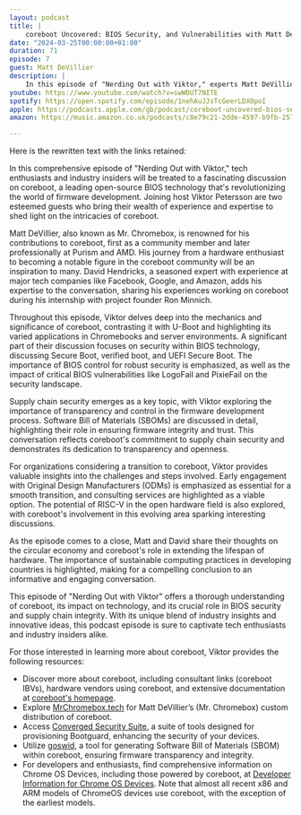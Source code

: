 ```yaml
---
layout: podcast
title: |
    coreboot Uncovered: BIOS Security, and Vulnerabilities with Matt DeVillier and David Hendricks
date: "2024-03-25T00:00:00+01:00"
duration: 71
episode: 7
guest: Matt DeVillier
description: |
    In this episode of "Nerding Out with Viktor," experts Matt DeVillier and David Hendricks dive into the world of coreboot, discussing its mechanics, security features, applications in Chromebooks and servers, and its role in supply chain security, while also exploring the future of open-source firmware and sustainable computing practices.
youtube: https://www.youtube.com/watch?v=swWDUT7NITE
spotify: https://open.spotify.com/episode/1nehAuJJsTcGeerLDX0poI
apple: https://podcasts.apple.com/gb/podcast/coreboot-uncovered-bios-security-supply-chain-and/id1722663295?i=1000650304147
amazon: https://music.amazon.co.uk/podcasts/c8e79c21-2dde-4597-b9fb-257ecbc2bf29/episodes/afaaf197-a43a-4315-8e2c-99dddc43d70e/nerding-out-with-viktor-coreboot-uncovered-bios-security-supply-chain-and-vulnerabilities-with-matt-devillier-and-david-hendricks

---
```


Here is the rewritten text with the links retained:

In this comprehensive episode of "Nerding Out with Viktor," tech enthusiasts and industry insiders will be treated to a fascinating discussion on coreboot, a leading open-source BIOS technology that's revolutionizing the world of firmware development. Joining host Viktor Petersson are two esteemed guests who bring their wealth of experience and expertise to shed light on the intricacies of coreboot.

Matt DeVillier, also known as Mr. Chromebox, is renowned for his contributions to coreboot, first as a community member and later professionally at Purism and AMD. His journey from a hardware enthusiast to becoming a notable figure in the coreboot community will be an inspiration to many. David Hendricks, a seasoned expert with experience at major tech companies like Facebook, Google, and Amazon, adds his expertise to the conversation, sharing his experiences working on coreboot during his internship with project founder Ron Minnich.

Throughout this episode, Viktor delves deep into the mechanics and significance of coreboot, contrasting it with U-Boot and highlighting its varied applications in Chromebooks and server environments. A significant part of their discussion focuses on security within BIOS technology, discussing Secure Boot, verified boot, and UEFI Secure Boot. The importance of BIOS control for robust security is emphasized, as well as the impact of critical BIOS vulnerabilities like LogoFail and PixieFail on the security landscape.

Supply chain security emerges as a key topic, with Viktor exploring the importance of transparency and control in the firmware development process. Software Bill of Materials (SBOMs) are discussed in detail, highlighting their role in ensuring firmware integrity and trust. This conversation reflects coreboot's commitment to supply chain security and demonstrates its dedication to transparency and openness.

For organizations considering a transition to coreboot, Viktor provides valuable insights into the challenges and steps involved. Early engagement with Original Design Manufacturers (ODMs) is emphasized as essential for a smooth transition, and consulting services are highlighted as a viable option. The potential of RISC-V in the open hardware field is also explored, with coreboot's involvement in this evolving area sparking interesting discussions.

As the episode comes to a close, Matt and David share their thoughts on the circular economy and coreboot's role in extending the lifespan of hardware. The importance of sustainable computing practices in developing countries is highlighted, making for a compelling conclusion to an informative and engaging conversation.

This episode of "Nerding Out with Viktor" offers a thorough understanding of coreboot, its impact on technology, and its crucial role in BIOS security and supply chain integrity. With its unique blend of industry insights and innovative ideas, this podcast episode is sure to captivate tech enthusiasts and industry insiders alike.

For those interested in learning more about coreboot, Viktor provides the following resources:

* Discover more about coreboot, including consultant links (coreboot IBVs), hardware vendors using coreboot, and extensive documentation at [coreboot's homepage](https://www.coreboot.org).
* Explore [MrChromebox.tech](https://mrchromebox.tech) for Matt DeVillier’s (Mr. Chromebox) custom distribution of coreboot.
* Access [Converged Security Suite](https://github.com/9elements/converged-security-suite), a suite of tools designed for provisioning Bootguard, enhancing the security of your devices.
* Utilize [goswid](https://github.com/9elements/goswid), a tool for generating Software Bill of Materials (SBOM) within coreboot, ensuring firmware transparency and integrity.
* For developers and enthusiasts, find comprehensive information on Chrome OS Devices, including those powered by coreboot, at [Developer Information for Chrome OS Devices](https://www.chromium.org/chromium-os/developer-information-for-chrome-os-devices). Note that almost all recent x86 and ARM models of ChromeOS devices use coreboot, with the exception of the earliest models.